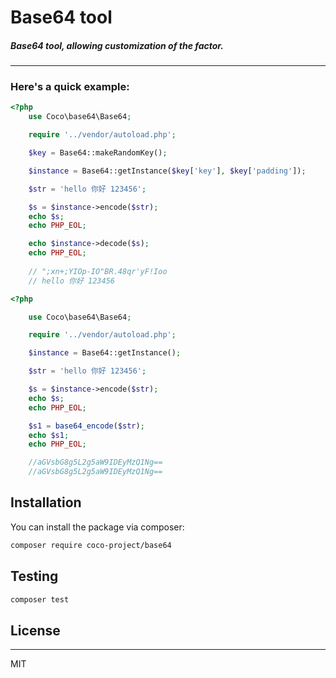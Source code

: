 
# Base64 tool

##### Base64 tool, allowing customization of the factor.

---

### Here's a quick example:

```php
<?php
    use Coco\base64\Base64;

    require '../vendor/autoload.php';

    $key = Base64::makeRandomKey();

    $instance = Base64::getInstance($key['key'], $key['padding']);

    $str = 'hello 你好 123456';

    $s = $instance->encode($str);
    echo $s;
    echo PHP_EOL;

    echo $instance->decode($s);
    echo PHP_EOL;
    
    // ";xn+;YIOp-IO"BR.48qr'yF!Ioo
    // hello 你好 123456

```

```php
<?php

    use Coco\base64\Base64;

    require '../vendor/autoload.php';

    $instance = Base64::getInstance();

    $str = 'hello 你好 123456';

    $s = $instance->encode($str);
    echo $s;
    echo PHP_EOL;

    $s1 = base64_encode($str);
    echo $s1;
    echo PHP_EOL;

    //aGVsbG8g5L2g5aW9IDEyMzQ1Ng==
    //aGVsbG8g5L2g5aW9IDEyMzQ1Ng==

```

## Installation

You can install the package via composer:

```bash
composer require coco-project/base64
```

## Testing

``` bash
composer test
```

## License

---

MIT
